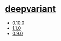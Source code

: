 # [deepvariant](https://hpc.nih.gov/apps/deepvariant.html)
- [0.10.0](/high-throughput-sequencing/deepvariant/0.10.0)
- [1.1.0](/high-throughput-sequencing/deepvariant/1.1.0)
- [0.9.0](/high-throughput-sequencing/deepvariant/0.9.0)
